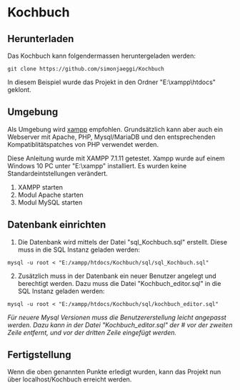 # Kochbuch
## Herunterladen
Das Kochbuch kann folgendermassen heruntergeladen werden:
```git
git clone https://github.com/simonjaeggi/Kochbuch
```
In diesem Beispiel wurde das Projekt in den Ordner "E:\xampp\htdocs" geklont.

## Umgebung
Als Umgebung wird [xampp](https://www.apachefriends.org/de/index.html) empfohlen.
Grundsätzlich kann aber auch ein Webserver mit Apache, PHP, Mysql/MariaDB und den entsprechenden Kompatiblitätspatches von PHP verwendet werden.

Diese Anleitung wurde mit XAMPP 7.1.11 getestet. 
Xampp wurde auf einem Windows 10 PC unter "E:\xampp" installiert.
Es wurden keine Standardeintstellungen verändert.

1. XAMPP starten
1. Modul Apache starten
1. Modul MySQL starten

## Datenbank einrichten
1. Die Datenbank wird mittels der Datei "sql_Kochbuch.sql" erstellt. Diese muss in die SQL Instanz geladen werden:
```mysql
mysql -u root < "E:/xampp/htdocs/Kochbuch/sql/sql_Kochbuch.sql"
```
2. Zusätzlich muss in der Datenbank ein neuer Benutzer angelegt und berechtigt werden. Dazu muss die Datei "Kochbuch_editor.sql" in die SQL Instanz geladen werden:
```mysql
mysql -u root < "E:/xampp/htdocs/Kochbuch/sql/kochbuch_editor.sql"
```
_Für neuere Mysql Versionen muss die Benutzererstellung leicht angepasst werden. Dazu kann in der Datei "Kochbuch_editor.sql" der # vor der zweiten Zeile entfernt, und vor der dritten Zeile eingefügt werden._

## Fertigstellung
Wenn die oben genannten Punkte erledigt wurden, kann das Projekt nun über localhost/Kochbuch erreicht werden.
